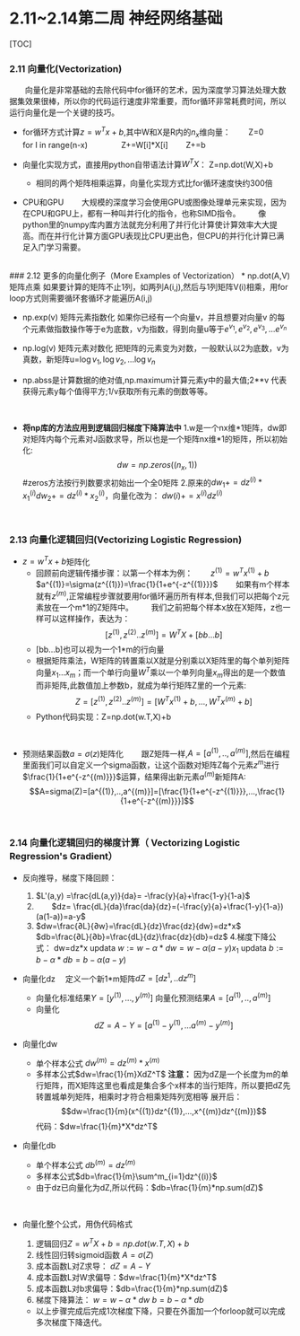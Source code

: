 
# 2.11~2.14第二周 神经网络基础
[TOC]

### 2.11 向量化(Vectorization)
&emsp;　向量化是非常基础的去除代码中for循环的艺术，因为深度学习算法处理大数据集效果很棒，所以你的代码运行速度非常重要，而for循环非常耗费时间，所以运行向量化是一个关键的技巧。
* for循环方式计算$z = w^Tx + b$,其中W和X是R内的$n_x$维向量：
	&emsp;　Z=0
	&emsp;　for I in range(n-x)
	&emsp;&emsp;　　Z+=W[i]*X[i]
	&emsp;　Z+=b
	

* 向量化实现方式，直接用python自带语法计算$W^TX$：
	Z=np.dot(W,X)+b
	* 相同的两个矩阵相乘运算，向量化实现方式比for循环速度快约300倍

* CPU和GPU
&emsp;　大规模的深度学习会使用GPU或图像处理单元来实现，因为在CPU和GPU上，都有一种叫并行化的指令，也称SIMD指令。
&emsp;　像python里的numpy库内置方法就充分利用了并行化计算使计算效率大大提高。而在并行化计算方面GPU表现比CPU更出色，但CPU的并行化计算已满足入门学习需要。
<br>
### 2.12 更多的向量化例子（More Examples of Vectorization）
* np.dot(A,V)矩阵点乘
	如果要计算的矩阵不止1列，如两列A(i,j),然后与1列矩阵V(i)相乘，用for loop方式则需要循环套循环才能遍历A(i,j)

* np.exp(v) 矩阵元素指数化
	如果你已经有一个向量v，并且想要对向量v 的每个元素做指数操作等于e为底数，v为指数，得到向量u等于$e^{v_1},e^{v_2},e^{v_3},...e^{v_n}$

* np.log(v) 矩阵元素对数化
	把矩阵的元素变为对数，一般默认以2为底数，v为真数，新矩阵u=$\log{v_1},\log{v_2},...\log{v_n}$
	
* np.abss是计算数据的绝对值,np.maximum计算元素y中的最大值;2**v 代表获得元素y每个值得平方;1/v获取所有元素的倒数等等。
<br>

* **将np库的方法应用到逻辑回归梯度下降算法中**
	1.w是一个nx维\*1矩阵，dw即对矩阵内每个元素对J函数求导，所以也是一个矩阵nx维\*1的矩阵，所以初始化:
	$$dw = np.zeros((n_x,1))$$
	#zeros方法按行列数要求初始出一个全0矩阵
	2.原来的$dw_1 +=dz^{(i)}*x_1^{(i)} dw_2 +=dz^{(i)}*x_2^{(i)}$，向量化改为：
	$dw(i) += x^{(i)}dz^{(i)}$

<br>

### 2.13 向量化逻辑回归(Vectorizing Logistic Regression)
* $z = w^Tx + b$矩阵化
	* 回顾前向逻辑传播步骤：以第一个样本为例：
	&emsp;　$z^{(1)} = w^Tx^{(1)} + b$
	&emsp;　$a^{(1)}=\sigma(z^{(1)})=\frac{1}{1+e^{-z^{(1)}}}$
	&emsp;　如果有m个样本就有$z^{(m)}$,正常编程步骤就要用for循环遍历所有样本,但我们可以把每个z元素放在一个m\*1的Z矩阵中。
	&emsp;　我们之前把每个样本x放在X矩阵，z也一样可以这样操作，表达为：
	$$[z^{(1)},z^{(2)}..z^{(m)}]=W^TX+[bb...b]$$
	* [bb...b]也可以视为一个1\*m的行向量
	* 根据矩阵乘法，W矩阵的转置乘以X就是分别乘以X矩阵里的每个单列矩阵向量$x_1...x_m$；而一个单行向量$W^T$乘以一个单列向量$x_m$得出的是一个数值而非矩阵,此数值加上参数b，就成为单行矩阵Z里的一个元素:
		$$Z=[z^{(1)},z^{(2)}..z^{(m)}]=[W^Tx^{(1)}+b,...,W^Tx^{(m)}+b]$$
	* Python代码实现：Z=np.dot(w.T,X)+b
<br>

* 预测结果函数$a=\sigma(z)$矩阵化
&emsp;　跟Z矩阵一样,$A=[a^{(1)},..,a^{(m)}]$,然后在编程里面我们可以自定义一个sigma函数，让这个函数对矩阵Z每个元素$z^m$进行$\frac{1}{1+e^{-z^{(m)}}}$运算，结果得出新元素$a^{(m)}$新矩阵A:
$$A=sigma(Z)=[a^{(1)},..,a^{(m)}]=[\frac{1}{1+e^{-z^{(1)}}},...,\frac{1}{1+e^{-z^{(m)}}}]$$

<br>

### 2.14 向量化逻辑回归的梯度计算（ Vectorizing Logistic Regression's Gradient）
* 反向推导，梯度下降回顾：
	1. $L'(a,y) =\frac{dL(a,y)}{da}= -\frac{y}{a}+\frac{1-y}{1-a}$
	2. &emsp;　$dz= \frac{dL}{da}\frac{da}{dz}=(-\frac{y}{a}+\frac{1-y}{1-a})(a(1-a))=a-y$
	3. $dw=\frac{∂L}{∂w}=\frac{dL}{dz}\frac{dz}{dw}=dz*x$
&emsp;$db=\frac{∂L}{∂b}=\frac{dL}{dz}\frac{dz}{db}=dz$
	4.梯度下降公式：
	dw=dz\*x
	updata
	$w:=w-\alpha *dw=w-\alpha(a-y)x_1$
	updata 
	$b:=b-\alpha *db=b-\alpha(a-y)$
* 向量化dz
&emsp;定义一个新1\*m矩阵$dZ=[dz^{1},..dz^{m}]$
	* 向量化标准结果$Y=[y^{(1)},...,y^{(m)}]$
	向量化预测结果$A=[a^{(1)},..,a^{(m)}]$
	* 向量化$$dZ=A-Y=[a^{(1)}-y^{(1)},...a^{(m)}-y^{(m)}]$$

	
* 向量化dw
	* 单个样本公式 $dw^{(m)}=dz^{(m)}*x^{(m)}$
	 * 多样本公式$dw=\frac{1}{m}XdZ^T$
		  **注意：** 因为dZ是一个长度为m的单行矩阵，而X矩阵这里也看成是集合多个x样本的当行矩阵，所以要把dZ先转置城单列矩阵，相乘时才符合相乘矩阵列宽相等
		展开后：$$dw=\frac{1}{m}(x^{(1)}dz^{(1)},...,x^{(m)}dz^{(m)})$$
		代码：$dw=\frac{1}{m}*X*dz^T$

* 向量化db
	* 单个样本公式 $db^{(m)}=dz^{(m)}$
	* 多样本公式$db=\frac{1}{m}\sum^m_{i=1}dz^{(i)}$
	* 由于dz已向量化为dZ,所以代码：$db=\frac{1}{m}*np.sum(dZ)$
<br>

* 向量化整个公式，用伪代码格式
	1.	逻辑回归$Z=w^TX+b=np.dot(w.T,X)+b$
	2. 线性回归转sigmoid函数
		$A=\sigma(Z)$
	3. 成本函数L对Z求导：	 $dZ = A-Y$
	4. 成本函数L对W求偏导：$dw=\frac{1}{m}*X*dz^T$
	5. 成本函数L对b求偏导：$db=\frac{1}{m}*np.sum(dZ)$
	6.	梯度下降算法：
		$w=w-\alpha *dw$
		$b=b-\alpha *db$

	* 以上步骤完成后完成1次梯度下降，只要在外面加一个forloop就可以完成多次梯度下降迭代。
<!--stackedit_data:
eyJoaXN0b3J5IjpbNzYyNjQzNzk2LDczMjQ3MDIwN119
-->